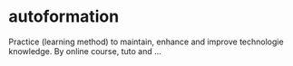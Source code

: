 # autoformation
Practice (learning method) to maintain, enhance and improve technologie knowledge. By online course, tuto and ...
